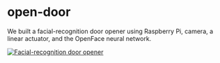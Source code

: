 # open-door

We built a facial-recognition door opener using Raspberry Pi, camera, a linear actuator, and the OpenFace neural network. 

[![Facial-recognition door opener](https://img.youtube.com/vi/uheXEvWMR9g/0.jpg)](https://youtu.be/uheXEvWMR9g)




